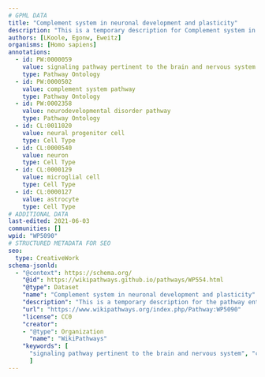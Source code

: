 ```yaml
---
# GPML DATA
title: "Complement system in neuronal development and plasticity"
description: "This is a temporary description for Complement system in neuronal development and plasticity"
authors: [LKoole, Egonw, Eweitz]
organisms: [Homo sapiens]
annotations:
  - id: PW:0000059
    value: signaling pathway pertinent to the brain and nervous system
    type: Pathway Ontology
  - id: PW:0000502
    value: complement system pathway
    type: Pathway Ontology
  - id: PW:0002358
    value: neurodevelopmental disorder pathway
    type: Pathway Ontology
  - id: CL:0011020
    value: neural progenitor cell
    type: Cell Type
  - id: CL:0000540
    value: neuron
    type: Cell Type
  - id: CL:0000129
    value: microglial cell
    type: Cell Type
  - id: CL:0000127
    value: astrocyte
    type: Cell Type
# ADDITIONAL DATA
last-edited: 2021-06-03
communities: []
wpid: "WP5090"
# STRUCTURED METADATA FOR SEO
seo:
  type: CreativeWork
schema-jsonld:
  - "@context": https://schema.org/
    "@id": https://wikipathways.github.io/pathways/WP554.html
    "@type": Dataset
    "name": "Complement system in neuronal development and plasticity"
    "description": "This is a temporary description for the pathway entitled: Complement system in neuronal development and plasticity"
    "url": "https://www.wikipathways.org/index.php/Pathway:WP5090"
    "license": CC0
    "creator":
    - "@type": Organization
      "name": "WikiPathways"
    "keywords": [
      "signaling pathway pertinent to the brain and nervous system", "complement system pathway", "neurodevelopmental disorder pathway", "neural progenitor cell", "neuron", "microglial cell", "astrocyte",
      ]
---
```

